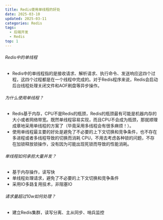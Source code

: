 ```yaml
---
title: Redis使用单线程的好处
date: 2025-03-10
updated: 2025-03-11
categories: Redis
tags:
  - 后端开发
  - Redis
top: 1
---
```


###### Redis中的单线程
- Redis中的单线程指的是接收请求、解析请求、执行命令、发送响应这四个过程，这四个过程都是在一个线程中完成的。对于Redis程序来说，Redis会启动后台线程处理关闭文件和AOF刷盘等异步操作。

###### 为什么使用单线程？
- Redis基于内存，CPU不是Redis的瓶颈，Redis的瓶颈最有可能是机器内存的大小或者网络带宽。既然单线程容易实现，而且CPU不会成为瓶颈，那就顺理成章地采用单线程的方案了（毕竟采用多线程会有很多麻烦！）。
- 使用单线程最主要的好处是避免了不必要的上下文切换和竞争条件，也不存在多进程或者多线程导致的切换而消耗 CPU，不用去考虑各种锁的问题，不存在加锁释放锁操作，没有因为可能出现死锁而导致的性能消耗。

###### 单线程如何承担大量并发？
- 基于内存操作，读写快
- 单线程处理请求，避免了不必要的上下文切换和竞争条件
- 采用IO多路复用技术，非阻塞IO

###### 请求量超过10w如何处理？
- 建立Redis集群，读写分离、主从同步、哨兵监控
